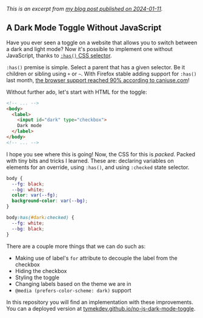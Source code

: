 _This is an excerpt from [my blog post published on 2024-01-11][]._

[my blog post published on 2024-01-11]: https://blog.tymek.dev/posts/2024/01/a-dark-mode-toggle-without-javascript

## A Dark Mode Toggle Without JavaScript
Have you ever seen a toggle on a website that allows you to switch between a
dark and light mode? Now it's possible to implement one without JavaScript,
thanks to [`:has()` CSS selector][].

[`:has()` CSS selector]: https://developer.mozilla.org/en-US/docs/Web/CSS/:has

`:has()` premise is simple. Select a parent that has a given selector. Be it
children or sibling using `+` or `~`. With Firefox stable adding support for
`:has()` last month, [the browser support reached 90% according to
caniuse.com][]!

[the browser support reached 90% according to caniuse.com]: https://caniuse.com/css-has

Without further ado, let's start with HTML for the toggle:

```html
<!-- ... -->
<body>
  <label>
    <input id="dark" type="checkbox">
    Dark mode
  </label>
</body>
<!-- ... -->
```

I hope you see where this is going! Now, the CSS for this is _packed_. Packed
with tiny bits and tricks I learned. These are: declaring variables on elements
for an override, using `:has()`, and using `:checked` state selector.

```css
body {
  --fg: black;
  --bg: white;
  color: var(--fg);
  background-color: var(--bg);
}

body:has(#dark:checked) {
  --fg: white;
  --bg: black;
}
```

There are a couple more things that we can do such as:
- Making use of label's `for` attribute to decouple the label from the checkbox
- Hiding the checkbox
- Styling the toggle
- Changing labels based on the theme we are in
- `@media (prefers-color-scheme: dark)` support

In this repository you will find an implementation with these improvements. You
can a deployed version at [tymekdev.github.io/no-js-dark-mode-toggle][].

[tymekdev.github.io/no-js-dark-mode-toggle]: https://tymekdev.github.io/no-js-dark-mode-toggle
